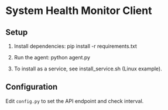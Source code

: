 # System Health Monitor Client

## Setup

1. Install dependencies:
	pip install -r requirements.txt

2. Run the agent:
	python agent.py

3. To install as a service, see install_service.sh (Linux example).

## Configuration

Edit `config.py` to set the API endpoint and check interval.
